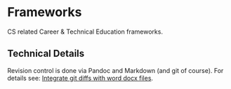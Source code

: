 # Frameworks
CS related Career &amp; Technical Education frameworks.

## Technical Details

Revision control is done via Pandoc and Markdown (and git of course).
For details see:
[Integrate git diffs with word docx files](https://github.com/vigente/gerardus/wiki/Integrate-git-diffs-with-word-docx-files).
